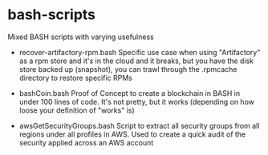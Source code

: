 # bash-scripts
Mixed BASH scripts with varying usefulness

* recover-artifactory-rpm.bash
Specific use case when using "Artifactory" as a rpm store and it's in the cloud and it breaks, but you have the disk store backed up (snapshot), you can trawl through the .rpmcache directory to restore specific RPMs

* bashCoin.bash
Proof of Concept to create a blockchain in BASH in under 100 lines of code. It's not pretty, but it works (depending on how loose your definition of "works" is)

* awsGetSecurityGroups.bash
Script to extract all security groups from all regions under all profiles in AWS. Used to create a quick audit of the security applied across an AWS account
